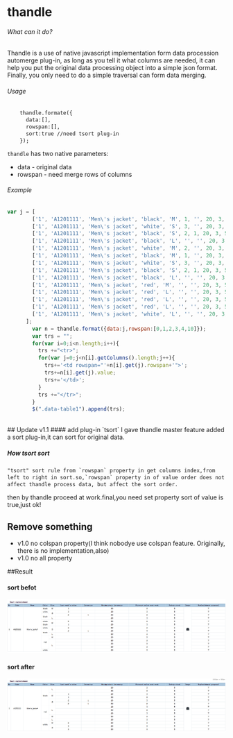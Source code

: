 # thandle 

###### What can it do?

  Thandle is a use of native javascript implementation form data procession automerge plug-in, as long as you tell it what columns are needed, it can help you put the original data processing object into a simple json format. Finally, you only need to do a simple traversal can form data merging.

###### Usage
		thandle.formate({
          data:[],
          rowspan:[],
          sort:true	//need tsort plug-in
        });
`thandle` has two native parameters:
* data - original data
* rowspan - need merge rows of columns

###### Example
```javascript
var j = [
        ['1', 'A1201111', 'Men\'s jacket', 'black', 'M', 1, '', 20, 3, 5, '<img src="img/1.png" />',7],
        ['1', 'A1201111', 'Men\'s jacket', 'white', 'S', 3, '', 20, 3, 5, '<img src="img/1.png" />',7], 
        ['1', 'A1201111', 'Men\'s jacket', 'black', 'S', 2, 1, 20, 3, 5, '<img src="img/1.png" />',7],
        ['1', 'A1201111', 'Men\'s jacket', 'black', 'L', '', '', 20, 3, 5, '<img src="img/1.png" />',7], 
        ['1', 'A1201111', 'Men\'s jacket', 'white', 'M', 2, '', 20, 3, 5, '<img src="img/1.png" />',7],
        ['1', 'A1201111', 'Men\'s jacket', 'black', 'M', 1, '', 20, 3, 5, '<img src="img/1.png" />',7],
        ['1', 'A1201111', 'Men\'s jacket', 'white', 'S', 3, '', 20, 3, 5, '<img src="img/1.png" />',7], 
        ['1', 'A1201111', 'Men\'s jacket', 'black', 'S', 2, 1, 20, 3, 5, '<img src="img/1.png" />',7],
        ['1', 'A1201111', 'Men\'s jacket', 'black', 'L', '', '', 20, 3, 5, '<img src="img/1.png" />',7], 
        ['1', 'A1201111', 'Men\'s jacket', 'red', 'M', '', '', 20, 3, 5, '<img src="img/1.png" />',7], 
        ['1', 'A1201111', 'Men\'s jacket', 'red', 'L', '', '', 20, 3, 5, '<img src="img/1.png" />',7], 
        ['1', 'A1201111', 'Men\'s jacket', 'red', 'L', '', '', 20, 3, 5, '<img src="img/1.png" />',7], 
        ['1', 'A1201111', 'Men\'s jacket', 'red', 'L', '', '', 20, 3, 5, '<img src="img/1.png" />',7], 
        ['1', 'A1201111', 'Men\'s jacket', 'white', 'L', '', '', 20, 3, 5, '<img src="img/1.png" />',7]
      ];
   		var n = thandle.format({data:j,rowspan:[0,1,2,3,4,10]});
        var trs = "";
        for(var i=0;i<n.length;i++){
          trs +="<tr>";
          for(var j=0;j<n[i].getColumns().length;j++){
            trs+='<td rowspan="'+n[i].get(j).rowspan+'">';
            trs+=n[i].get(j).value;
            trs+='</td>';
          }
          trs +="</tr>";
        }
        $(".data-table1").append(trs);
```
</br>
## Update v1.1 
#### add plug-in `tsort`
	I gave thandle master feature added a sort plug-in,it can sort for original data.
  
##### How tsort sort
	"tsort" sort rule from `rowspan` property in get columns index,from left to right in sort.so,`rowspan` property in of value order does not affect thandle process data, but affect the sort order.
 then by thandle proceed at work.final,you need set property sort of value is true,just ok!

## Remove something
* v1.0 no colspan property(I think nobodye use colspan feature. Originally, there is no implementation,also)
* v1.0 no all property

##Result

#### sort befot
[![sort before](https://github.com/asdfghjkl458343684/thandle/blob/master/test/img/before.png)](https://github.com/asdfghjkl458343684/thandle/blob/master/test/img/before.png)

#### sort after
[![sort before](https://github.com/asdfghjkl458343684/thandle/blob/master/test/img/after.png)](https://github.com/asdfghjkl458343684/thandle/blob/master/test/img/after.png)
